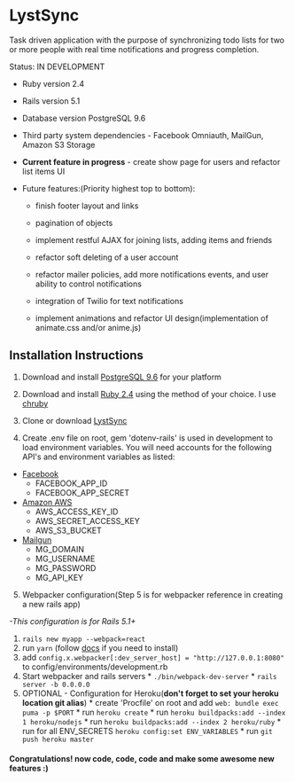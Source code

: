 # LystSync

Task driven application with the purpose of synchronizing todo lists for two or more people with real time notifications and progress completion.

Status: IN DEVELOPMENT

* Ruby version 2.4

* Rails version 5.1

* Database version PostgreSQL 9.6

* Third party system dependencies - Facebook Omniauth, MailGun, Amazon S3 Storage

* **Current feature in progress** - create show page for users and refactor list items UI

* Future features:(Priority highest top to bottom):

  * finish footer layout and links

  * pagination of objects

  * implement restful AJAX for joining lists, adding items and friends

  * refactor soft deleting of a user account

  * refactor mailer policies, add more notifications events, and user ability to control notifications

  * integration of Twilio for text notifications

  * implement animations and refactor UI design(implementation of animate.css and/or anime.js)

## Installation Instructions


1. Download and install [PostgreSQL 9.6](https://www.postgresql.org/download) for your platform

2. Download and install [Ruby 2.4](https://www.ruby-lang.org/en/documentation/installation) using the method of your choice. I use [chruby](https://github.com/postmodern/chruby)

3. Clone or download [LystSync](https://github.com/goldenhub77/lystsync/archive/master.zip)

4. Create .env file on root, gem 'dotenv-rails' is used in development to load environment variables. You will need accounts for the following API's and environment variables as listed:
  * [Facebook](https://developers.facebook.com/)
    * FACEBOOK_APP_ID
    * FACEBOOK_APP_SECRET
  * [Amazon AWS](https://aws.amazon.com/)
    * AWS_ACCESS_KEY_ID
    * AWS_SECRET_ACCESS_KEY
    * AWS_S3_BUCKET
  * [Mailgun](https://www.mailgun.com/)
    * MG_DOMAIN
    * MG_USERNAME
    * MG_PASSWORD
    * MG_API_KEY

5. Webpacker configuration(Step 5 is for webpacker reference in creating a new rails app)

  *-This configuration is for Rails 5.1+*

  1. ```rails new myapp --webpack=react```
  2. run ```yarn``` (follow [docs](https://yarnpkg.com/lang/en/docs/install/) if you need to install)
  3. add ```config.x.webpacker[:dev_server_host] = "http://127.0.0.1:8080"``` to config/environments/development.rb
  4. Start webpacker and rails servers
    * ```./bin/webpack-dev-server```
    * ```rails server -b 0.0.0.0```
  5. OPTIONAL - Configuration for Heroku(**don't forget to set your heroku location git alias**)
    * create 'Procfile' on root and add ```web: bundle exec puma -p $PORT```
    * run ```heroku create```
    * run ```heroku buildpacks:add --index 1 heroku/nodejs```
    * run ```heroku buildpacks:add --index 2 heroku/ruby```
    * run for all ENV_SECRETS ```heroku config:set ENV_VARIABLES```
    * run ```git push heroku master```

#### Congratulations! now code, code, code and make some awesome new features :)
